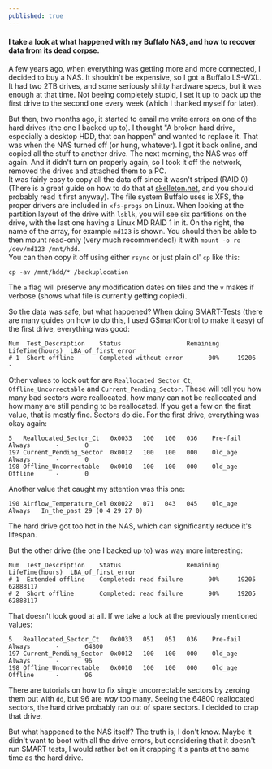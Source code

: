 ```yaml
---
published: true
---
```

#### I take a look at what happened with my Buffalo NAS, and how to recover data from its dead corpse.

A few years ago, when everything was getting more and more connected, I decided to buy a NAS. It shouldn't be expensive, so I got a Buffalo LS-WXL. It had two 2TB drives, and some seriously shitty hardware specs, but it was enough at that time. Not beeing completely stupid, I set it up to back up the first drive to the second one every week (which I thanked myself for later).

But then, two months ago, it started to email me write errors on one of the hard drives (the one I backed up to). I thought "A broken hard drive, especially a desktop HDD, that can happen" and wanted to replace it. That was when the NAS turned off (or hung, whatever). I got it back online, and copied all the stuff to another drive. The next morning, the NAS was off again. And it didn't turn on properly again, so I took it off the network, removed the drives and attached them to a PC.   
It was fairly easy to copy all the data off since it wasn't striped (RAID 0) (There is a great guide on how to do that at [skelleton.net](https://www.skelleton.net/2014/04/06/rescuing-data-from-a-buffalo-link-station-with-failed-a-raid/), and you should probably read it first anyway). The file system Buffalo uses is XFS, the proper drivers are included in `xfs-progs` on Linux. When looking at the partition layout of the drive with `lsblk`, you will see six partitions on the drive, with the last one having a Linux MD RAID 1 in it.  On the right, the name of the array, for example `md123` is shown. You should then be able to then mount read-only (very much recommended!) it with `mount -o ro /dev/md123 /mnt/hdd`.  
You can then copy it off using either `rsync` or just plain ol' `cp` like this:  

    cp -av /mnt/hdd/* /backuplocation

The `a` flag will preserve any modification dates on files and the `v` makes if verbose (shows what file is currently getting copied).  

So the data was safe, but what happened? When doing SMART-Tests (there are many guides on how to do this, I used GSmartControl to make it easy) of the first drive, everything was good:

~~~
Num  Test_Description    Status                  Remaining  LifeTime(hours)  LBA_of_first_error
# 1  Short offline       Completed without error       00%     19206         -
~~~
  
Other values to look out for are `Reallocated_Sector_Ct`,  `Offline_Uncorrectable` and `Current_Pending_Sector`. These will tell you how many bad sectors were reallocated, how many can not be reallocated and how many are still pending to be reallocated. If you get a few on the first value, that is mostly fine. Sectors do die. For the first drive, everything was okay again:

~~~
5   Reallocated_Sector_Ct   0x0033   100   100   036    Pre-fail  Always       -       0
197 Current_Pending_Sector  0x0012   100   100   000    Old_age   Always       -       0
198 Offline_Uncorrectable   0x0010   100   100   000    Old_age   Offline      -       0
~~~

Another value that caught my attention was this one:

~~~
190 Airflow_Temperature_Cel 0x0022   071   043   045    Old_age   Always   In_the_past 29 (0 4 29 27 0)
~~~

The hard drive got too hot in the NAS, which can significantly reduce it's lifespan.

But the other drive (the one I backed up to) was way more interesting:

~~~
Num  Test_Description    Status                  Remaining  LifeTime(hours)  LBA_of_first_error
# 1  Extended offline    Completed: read failure       90%     19205         62888117
# 2  Short offline       Completed: read failure       90%     19205         62888117
~~~

That doesn't look good at all. If we take a look at the previously mentioned values:

~~~
5   Reallocated_Sector_Ct   0x0033   051   051   036    Pre-fail  Always       -       64800
197 Current_Pending_Sector  0x0012   100   100   000    Old_age   Always       -       96
198 Offline_Uncorrectable   0x0010   100   100   000    Old_age   Offline      -       96
~~~

There are tutorials on how to fix single uncorrectable sectors by zeroing them out with `dd`, but 96 are *way* too many. Seeing the 64800 reallocated sectors, the hard drive probably ran out of spare sectors. I decided to crap that drive.

But what happened to the NAS itself? The truth is, I don't know. Maybe it didn't want to boot with all the drive errors, but considering that it doesn't run SMART tests, I would rather bet on it crapping it's pants at the same time as the hard drive.
